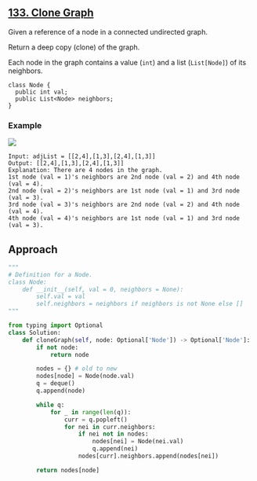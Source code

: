 ## [133. Clone Graph](https://leetcode.com/problems/clone-graph/description/?envType=problem-list-v2&envId=r27zde7r)

Given a reference of a node in a connected undirected graph.

Return a deep copy (clone) of the graph.

Each node in the graph contains a value (`int`) and a list (`List[Node]`) of its neighbors.

```
class Node {
  public int val;
  public List<Node> neighbors;
}
```

### Example

![](/content/leetcode/133-clone-graph/example-1.png)

```
Input: adjList = [[2,4],[1,3],[2,4],[1,3]]
Output: [[2,4],[1,3],[2,4],[1,3]]
Explanation: There are 4 nodes in the graph.
1st node (val = 1)'s neighbors are 2nd node (val = 2) and 4th node (val = 4).
2nd node (val = 2)'s neighbors are 1st node (val = 1) and 3rd node (val = 3).
3rd node (val = 3)'s neighbors are 2nd node (val = 2) and 4th node (val = 4).
4th node (val = 4)'s neighbors are 1st node (val = 1) and 3rd node (val = 3).
```

## Approach

```python
"""
# Definition for a Node.
class Node:
    def __init__(self, val = 0, neighbors = None):
        self.val = val
        self.neighbors = neighbors if neighbors is not None else []
"""

from typing import Optional
class Solution:
    def cloneGraph(self, node: Optional['Node']) -> Optional['Node']:
        if not node:
            return node

        nodes = {} # old to new
        nodes[node] = Node(node.val)
        q = deque()
        q.append(node)

        while q:
            for _ in range(len(q)):
                curr = q.popleft()
                for nei in curr.neighbors:
                    if nei not in nodes:
                        nodes[nei] = Node(nei.val)
                        q.append(nei)
                    nodes[curr].neighbors.append(nodes[nei])

        return nodes[node]
```
